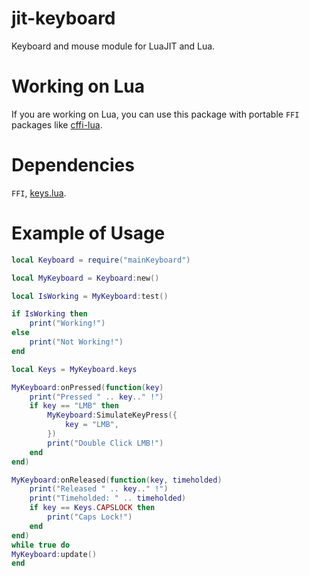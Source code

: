 # jit-keyboard
Keyboard and mouse module for LuaJIT and Lua.

 # Working on Lua
If you are working on Lua, you can use this package with portable `FFI` packages like [cffi-lua](https://github.com/q66/cffi-lua).

# Dependencies
`FFI`, [keys.lua](https://github.com/zeykatecool/jit-keyboard/blob/main/keys.lua).

# Example of Usage
```lua
local Keyboard = require("mainKeyboard")

local MyKeyboard = Keyboard:new()

local IsWorking = MyKeyboard:test()

if IsWorking then
    print("Working!")
else
    print("Not Working!")
end

local Keys = MyKeyboard.keys

MyKeyboard:onPressed(function(key)
    print("Pressed " .. key.." !")
    if key == "LMB" then
        MyKeyboard:SimulateKeyPress({
            key = "LMB",
        })
        print("Double Click LMB!")
    end
end)

MyKeyboard:onReleased(function(key, timeholded)
    print("Released " .. key.." !")
    print("Timeholded: " .. timeholded)
    if key == Keys.CAPSLOCK then
        print("Caps Lock!")
    end
end)
while true do
MyKeyboard:update()
end
```
